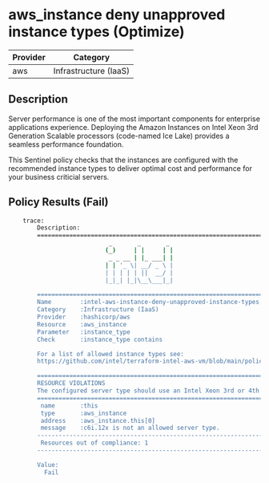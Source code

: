 # aws_instance deny unapproved instance types (Optimize)

| Provider            | Category                 |
|---------------------|--------------------------|
| aws                 | Infrastructure (IaaS)    |

## Description

Server performance is one of the most important components for enterprise applications experience. Deploying the Amazon Instances on Intel Xeon 3rd Generation Scalable processors (code-named Ice Lake) provides a seamless performance foundation.

This Sentinel policy checks that the instances are configured with the recommended instance types to deliver optimal cost and performance for your business criticial servers.

## Policy Results (Fail)

```bash
    trace:
        Description:
        ========================================================================
                            _       _       _
                           (_)     | |     | |
                            _ _ __ | |_ ___| |
                           | | '_ \| __/ _ \ |
                           | | | | | ||  __/ |
                           |_|_| |_|\__\___|_|

        ========================================================================
        Name        :intel-aws-instance-deny-unapproved-instance-types.sentinel
        Category    :Infrastructure (IaaS)
        Provider    :hashicorp/aws
        Resource    :aws_instance
        Parameter   :instance_type
        Check       :instance_type contains

        For a list of allowed instance types see:
        https://github.com/intel/terraform-intel-aws-vm/blob/main/policies.md

        ========================================================================
        RESOURCE VIOLATIONS
        The configured server type should use an Intel Xeon 3rd or 4th Generation Scalable processor (code-named Ice Lake and Sapphire Rapids)
        ========================================================================
         name       :this
         type       :aws_instance
         address    :aws_instance.this[0]
         message    :c6i.12x is not an allowed server type.
        ------------------------------------------------------------------------
         Resources out of compliance: 1
        ------------------------------------------------------------------------

        Value:
          Fail
```

